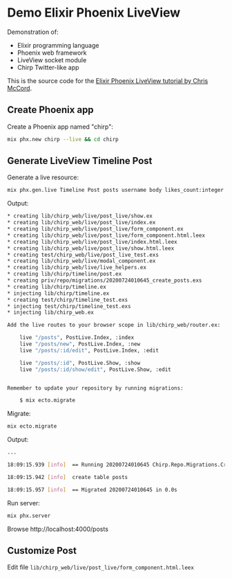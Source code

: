 # Demo Elixir Phoenix LiveView

Demonstration of:

* Elixir programming language
* Phoenix web framework
* LiveView socket module
* Chirp Twitter-like app 

This is the source code for the [Elixir Phoenix LiveView tutorial by Chris McCord](https://www.youtube.com/watch?v=MZvmYaFkNJI). 


## Create Phoenix app

Create a Phoenix app named "chirp":

```sh
mix phx.new chirp --live && cd chirp
```

## Generate LiveView Timeline Post

Generate a live resource:

```sh
mix phx.gen.live Timeline Post posts username body likes_count:integer reposts_count:integer
```

Output:

```sh
* creating lib/chirp_web/live/post_live/show.ex
* creating lib/chirp_web/live/post_live/index.ex
* creating lib/chirp_web/live/post_live/form_component.ex
* creating lib/chirp_web/live/post_live/form_component.html.leex
* creating lib/chirp_web/live/post_live/index.html.leex
* creating lib/chirp_web/live/post_live/show.html.leex
* creating test/chirp_web/live/post_live_test.exs
* creating lib/chirp_web/live/modal_component.ex
* creating lib/chirp_web/live/live_helpers.ex
* creating lib/chirp/timeline/post.ex
* creating priv/repo/migrations/20200724010645_create_posts.exs
* creating lib/chirp/timeline.ex
* injecting lib/chirp/timeline.ex
* creating test/chirp/timeline_test.exs
* injecting test/chirp/timeline_test.exs
* injecting lib/chirp_web.ex

Add the live routes to your browser scope in lib/chirp_web/router.ex:

    live "/posts", PostLive.Index, :index
    live "/posts/new", PostLive.Index, :new
    live "/posts/:id/edit", PostLive.Index, :edit

    live "/posts/:id", PostLive.Show, :show
    live "/posts/:id/show/edit", PostLive.Show, :edit


Remember to update your repository by running migrations:

    $ mix ecto.migrate
```

Migrate:

```sh
mix ecto.migrate
```

Output:

```sh
...

18:09:15.939 [info]  == Running 20200724010645 Chirp.Repo.Migrations.CreatePosts.change/0 forward

18:09:15.942 [info]  create table posts

18:09:15.957 [info]  == Migrated 20200724010645 in 0.0s
```

Run server:

```sh
mix phx.server
```

Browse http://localhost:4000/posts


## Customize Post

Edit file `lib/chirp_web/live/post_live/form_component.html.leex`

